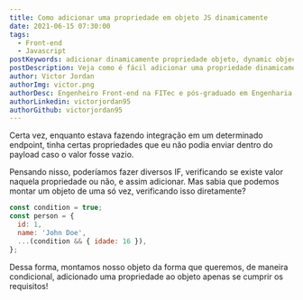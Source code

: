 ```yaml
---
title: Como adicionar uma propriedade em objeto JS dinamicamente 
date: 2021-06-15 07:30:00
tags:
  - Front-end
  - Javascript
postKeywords: adicionar dinamicamente propriedade objeto, dynamic object, verificação objeto js, validar objeto, if object js, javascript, front-end
postDescription: Veja como é fácil adicionar uma propriedade dinamicamente em um objeto com Javascript, sem if!
author: Victor Jordan
authorImg: victor.png
authorDesc: Engenheiro Front-end na FITec e pós-graduado em Engenharia de Software pela PUC-MG e formado em Banco de Dados pela Fatec, apaixonado por usabilidade, performance e UX!
authorLinkedin: victorjordan95
authorGithub: victorjordan95
---
```


Certa vez, enquanto estava fazendo integração em um determinado endpoint, tinha certas propriedades que eu não podia enviar dentro do payload caso o valor fosse vazio.

Pensando nisso, poderíamos fazer diversos IF, verificando se existe valor naquela propriedade ou não, e assim adicionar.
Mas sabia que podemos montar um objeto de uma só vez, verificando isso diretamente?

<!-- more -->

```javascript
const condition = true;
const person = {
  id: 1,
  name: 'John Doe',
  ...(condition && { idade: 16 }),
};
```

Dessa forma, montamos nosso objeto da forma que queremos, de maneira condicional, adicionado uma propriedade ao objeto apenas se cumprir os requisitos!
